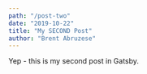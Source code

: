 ```yaml
---
path: "/post-two"
date: "2019-10-22"
title: "My SECOND Post"
author: "Brent Abruzese"
---
```


Yep - this is my second post in Gatsby.